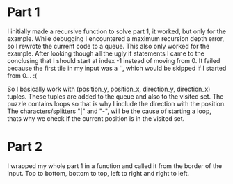 # Part 1

I initially made a recursive function to solve part 1, it worked, but only for the example. While debugging I encountered a maximum recursion depth error, so I rewrote the current code to a queue. This also only worked for the example. After looking though all the ugly if statements I came to the conclusing that I should start at index -1 instead of moving from 0. It failed because the first tile in my input was a '\', which would be skipped if I started from 0... :(

So I basically work with (position_y, position_x, direction_y, direction_x) tuples. These tuples are added to the queue and also to the visited set. The puzzle contains loops so that is why I include the direction with the position. The characters/splitters "|" and "-", will be the cause of starting a loop, thats why we check if the current position is in the visited set.

# Part 2

I wrapped my whole part 1 in a function and called it from the border of the input. Top to bottom, bottom to top, left to right and right to left.
